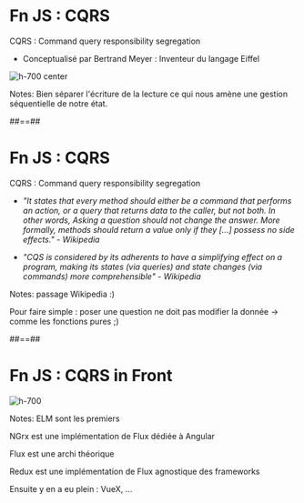 <!-- .slide:-->

# Fn JS : CQRS

CQRS : Command query responsibility segregation

- Conceptualisé par Bertrand Meyer : Inventeur du langage Eiffel

![h-700 center](./assets/images/Fn-JS-CQRS.png)

Notes:
Bien séparer l'écriture de la lecture ce qui nous amène une gestion séquentielle de notre état.

##==##

<!-- .slide:-->

# Fn JS : CQRS

CQRS : Command query responsibility segregation

- _"It states that every method should either be a command that performs an action, or a query that returns data to the caller, but not both. In other words, Asking a question should not change the answer. More formally, methods should return a value only if they [...] possess no side effects." - Wikipedia_

- _"CQS is considered by its adherents to have a simplifying effect on a program, making its states (via queries) and state changes (via commands) more comprehensible" - Wikipedia_

Notes:
passage Wikipedia :)

Pour faire simple : poser une question ne doit pas modifier la donnée -> comme les fonctions pures ;)

##==##

<!-- .slide: class="full-center"-->

# Fn JS : CQRS in Front

![h-700](./assets/images/Fn-JS-CQRS-in-Front.png)

Notes:
ELM sont les premiers

NGrx
est une implémentation de Flux dédiée à Angular

Flux est une archi théorique

Redux est une implémentation de Flux agnostique des frameworks

Ensuite y en a eu plein : VueX, ...

